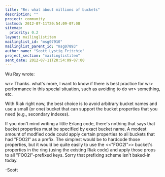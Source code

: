 ```yaml
---
title: "Re: what about millions of buckets"
description: ""
project: community
lastmod: 2012-07-11T20:54:09-07:00
sitemap:
  priority: 0.2
layout: mailinglistitem
mailinglist_id: "msg07910"
mailinglist_parent_id: "msg07893"
author_name: "Scott Lystig Fritchie"
project_section: "mailinglistitem"
sent_date: 2012-07-11T20:54:09-07:00
---
```



Wu Ray  wrote:

wr&gt; Thanks. what's more, I want to know if there is best practice for
wr&gt; performance in this special situation, such as avoiding to do
wr&gt; something, etc.

With Riak right now, the best choice is to avoid arbitrary bucket names
and use a small (or one) bucket that can support the bucket properties
that you need (e.g., secondary indexes).

If you don't mind writing a little Erlang code, there's nothing that
says that bucket properties must be specified by exact bucket name. A
modest amount of modfied code could apply certain properties to all
buckets that had "FOO2I" as a prefix. The simplest would be to hardcode
those properties, but it would be quite easily to use the &lt;&lt;"FOO2I"&gt;&gt;
bucket's properties in the ring (using the existing Riak code) and apply
those props to all "FOO2I"-prefixed keys. Sorry that prefixing scheme
isn't baked-in today.

-Scott

